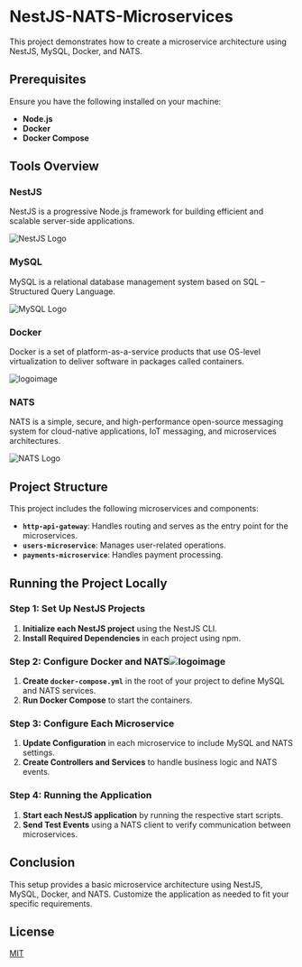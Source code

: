 # NestJS-NATS-Microservices

This project demonstrates how to create a microservice architecture using NestJS, MySQL, Docker, and NATS.

## Prerequisites

Ensure you have the following installed on your machine:
- **Node.js**
- **Docker**
- **Docker Compose**

## Tools Overview

### NestJS
NestJS is a progressive Node.js framework for building efficient and scalable server-side applications.

![NestJS Logo](https://docs.nestjs.com/assets/logo-small.svg)

### MySQL
MySQL is a relational database management system based on SQL – Structured Query Language.

![MySQL Logo](https://www.mysql.com/common/logos/logo-mysql-170x115.png)

### Docker
Docker is a set of platform-as-a-service products that use OS-level virtualization to deliver software in packages called containers.

![logoimage](https://github.com/user-attachments/assets/26c9704a-e5c3-4629-95ee-5aeaef3f99f6)
### NATS
NATS is a simple, secure, and high-performance open-source messaging system for cloud-native applications, IoT messaging, and microservices architectures.

![NATS Logo](https://nats.io/img/logos/nats-horizontal-color.png)

## Project Structure

This project includes the following microservices and components:
- **`http-api-gateway`**: Handles routing and serves as the entry point for the microservices.
- **`users-microservice`**: Manages user-related operations.
- **`payments-microservice`**: Handles payment processing.

## Running the Project Locally

### Step 1: Set Up NestJS Projects

1. **Initialize each NestJS project** using the NestJS CLI.
2. **Install Required Dependencies** in each project using npm.

### Step 2: Configure Docker and NATS![logoimage](https://github.com/user-attachments/assets/4e4623bb-2dc7-4d5f-9549-ac809bbe5522)


1. **Create `docker-compose.yml`** in the root of your project to define MySQL and NATS services.
2. **Run Docker Compose** to start the containers.

### Step 3: Configure Each Microservice

1. **Update Configuration** in each microservice to include MySQL and NATS settings.
2. **Create Controllers and Services** to handle business logic and NATS events.

### Step 4: Running the Application

1. **Start each NestJS application** by running the respective start scripts.
2. **Send Test Events** using a NATS client to verify communication between microservices.

## Conclusion

This setup provides a basic microservice architecture using NestJS, MySQL, Docker, and NATS. Customize the application as needed to fit your specific requirements.

## License

[MIT](LICENSE)

